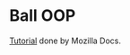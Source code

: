 # Ball OOP 
[Tutorial](https://developer.mozilla.org/en-US/docs/Learn/JavaScript/Objects/Object_building_practice) done by Mozilla Docs.